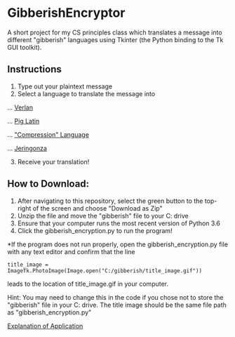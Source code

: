 # GibberishEncryptor
A short project for my CS principles class which translates a message into different "gibberish" languages using Tkinter (the Python binding to the Tk GUI toolkit).

## Instructions
1. Type out your plaintext message
2. Select a language to translate the message into

... [Verlan](https://www.fluentu.com/blog/french/french-verlan/)

... [Pig Latin](https://www.wikihow.com/Speak-Pig-Latin)

... ["Compression" Language](http://mentalfloss.com/article/64730/some-srs-bsns-are-words-without-vowels-rlly-more-efficient)

... [Jeringonza](https://www.mamalisa.com/blog/jeringonza-a-spanish-word-game-like-pig-latin/)

3. Receive your translation!

## How to Download:
1. After navigating to this repository, select the green button to the top-right of the screen and choose "Download as Zip"
2. Unzip the file and move the "gibberish" file to your C: drive
3. Ensure that your computer runs the most recent version of Python 3.6
4. Click the gibberish_encryption.py to run the program!

*If the program does not run properly, open the gibberish_encryption.py file with any text editor and confirm that the line
  ```
  title_image = ImageTk.PhotoImage(Image.open("C:/gibberish/title_image.gif"))
  ```
  leads to the location of title_image.gif in your computer. 

Hint: You may need to change this in the code if you chose not to store the "gibberish" file in your C: drive. 
The title image should be the same file path as "gibberish_encryption.py"

[Explanation of Application](https://www.useloom.com/share/b92d2b71116d4fca8cbe6151a73f50fd)
